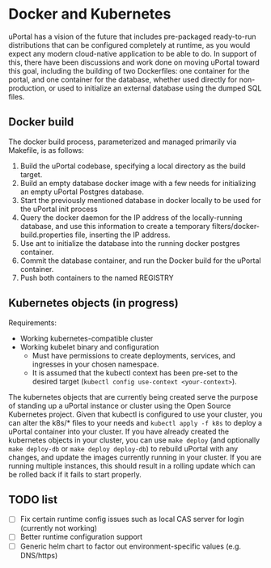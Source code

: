# Docker and Kubernetes

uPortal has a vision of the future that includes pre-packaged ready-to-run
distributions that can be configured completely at runtime, as you would expect
any modern cloud-native application to be able to do. In support of this, there
have been discussions and work done on moving uPortal toward this goal,
including the building of two Dockerfiles: one container for the portal, and one
container for the database, whether used directly for non-production, or used to
initialize an external database using the dumped SQL files.

## Docker build

The docker build process, parameterized and managed primarily via Makefile, is
as follows:

1. Build the uPortal codebase, specifying a local directory as the build target.
2. Build an empty database docker image with a few needs for initializing an
   empty uPortal Postgres database.
3. Start the previously mentioned database in docker locally to be used for
   the uPortal init process
4. Query the docker daemon for the IP address of the locally-running database,
   and use this information to create a temporary
   filters/docker-build.properties file, inserting the IP address.
5. Use ant to initialize the database into the running docker postgres
   container.
6. Commit the database container, and run the Docker build for the uPortal
   container.
7. Push both containers to the named REGISTRY

## Kubernetes objects (in progress)

Requirements:
- Working kubernetes-compatible cluster
- Working kubelet binary and configuration
    - Must have permissions to create deployments, services, and ingresses in
        your chosen namespace.
    - It is assumed that the kubectl context has been pre-set to the desired
        target (`kubectl config use-context <your-context>`).

The kubernetes objects that are currently being created serve the purpose of
standing up a uPortal instance or cluster using the Open Source Kubernetes
project. Given that kubectl is configured to use your cluster, you can alter the
k8s/* files to your needs and `kubectl apply -f k8s` to deploy a uPortal
container into your cluster. If you have already created the kubernetes objects
in your cluster, you can use `make deploy` (and optionally `make deploy-db` or
`make deploy deploy-db`) to rebuild uPortal with any changes, and update the
images currently running in your cluster. If you are running multiple instances,
this should result in a rolling update which can be rolled back if it fails to
start properly.

## TODO list

- [ ] Fix certain runtime config issues such as local CAS server for login
    (currently not working)
- [ ] Better runtime configuration support
- [ ] Generic helm chart to factor out environment-specific values (e.g. DNS/https)
